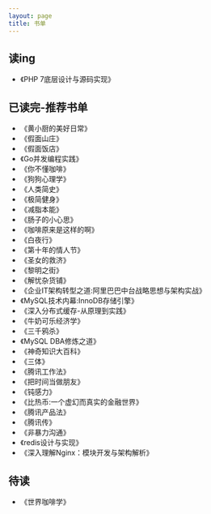 ```yaml
---
layout: page
title: 书单
---
```




## 读ing
- 《PHP 7底层设计与源码实现》



## 已读完-推荐书单

- 《黄小厨的美好日常》
- 《假面山庄》
- 《假面饭店》
- 《Go并发编程实践》
- 《你不懂咖啡》
- 《狗狗心理学》
- 《人类简史》
- 《极简健身》
- 《减脂本能》
- 《肠子的小心思》
- 《咖啡原来是这样的啊》
- 《白夜行》
- 《第十年的情人节》
- 《圣女的救济》
- 《黎明之街》
- 《解忧杂货铺》
- 《企业IT架构转型之道:阿里巴巴中台战略思想与架构实战》
- 《MySQL技术内幕:InnoDB存储引擎》
- 《深入分布式缓存-从原理到实践》
- 《牛奶可乐经济学》
- 《三千鸦杀》
- 《MySQL DBA修炼之道》
- 《神奇知识大百科》
- 《三体》
- 《腾讯工作法》
- 《把时间当做朋友》
- 《钝感力》
- 《比热币:一个虚幻而真实的金融世界》
- 《腾讯产品法》
- 《腾讯传》
- 《非暴力沟通》
- 《redis设计与实现》
- 《深入理解Nginx：模块开发与架构解析》

## 待读

- 《世界咖啡学》
